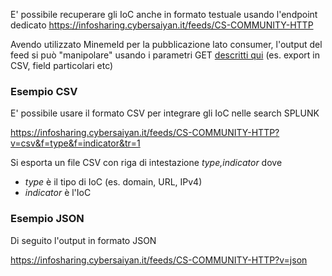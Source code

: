 E' possibile recuperare gli IoC anche in formato testuale usando l'endpoint dedicato
https://infosharing.cybersaiyan.it/feeds/CS-COMMUNITY-HTTP

Avendo utilizzato Minemeld per la pubblicazione lato consumer, l'output del feed si può "manipolare" usando i parametri GET [descritti qui](https://live.paloaltonetworks.com/t5/MineMeld-Articles/Parameters-for-the-output-feeds/ta-p/146170) (es. export in CSV, field particolari etc)

### Esempio CSV
E' possibile usare il formato CSV per integrare gli IoC nelle search SPLUNK

https://infosharing.cybersaiyan.it/feeds/CS-COMMUNITY-HTTP?v=csv&f=type&f=indicator&tr=1

Si esporta un file CSV con riga di intestazione _type,indicator_ dove
* _type_ è il tipo di IoC (es. domain, URL, IPv4)
* _indicator_ è l'IoC

### Esempio JSON
Di seguito l'output in formato JSON

https://infosharing.cybersaiyan.it/feeds/CS-COMMUNITY-HTTP?v=json
